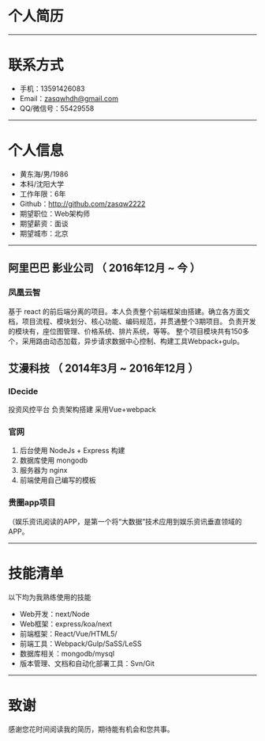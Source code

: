 
# 个人简历
---


# 联系方式

- 手机：13591426083
- Email：zasqwhdh@gmail.com
- QQ/微信号：55429558

---

# 个人信息

 - 黄东海/男/1986 
 - 本科/沈阳大学 
 - 工作年限：6年
 - Github：http://github.com/zasqw2222
 - 期望职位：Web架构师
 - 期望薪资：面谈
 - 期望城市：北京

---


## 阿里巴巴 影业公司 （ 2016年12月 ~ 今 ）

### 凤凰云智 
基于 react 的前后端分离的项目。本人负责整个前端框架由搭建。确立各方面文档，项目流程、模块划分、核心功能、编码规范，并贯通整个3期项目。
负责开发的模块有，座位图管理、价格系统、排片系统，等等。
整个项目模块共有150多个，采用路由动态加载，异步请求数据中心控制、构建工具Webpack+gulp。



## 艾漫科技 （ 2014年3月 ~ 2016年12月 ）

### IDecide 
投资风控平台
负责架构搭建 采用Vue+webpack


### 官网 
1. 后台使用 NodeJs + Express 构建
2. 数据库使用 mongodb
3. 服务器为 nginx
4. 前端使用自己编写的模板


### 贵圈app项目

（娱乐资讯阅读的APP，是第一个将“大数据”技术应用到娱乐资讯垂直领域的APP。

---


# 技能清单
以下均为我熟练使用的技能

- Web开发：next/Node
- Web框架：express/koa/next
- 前端框架：React/Vue/HTML5/
- 前端工具：Webpack/Gulp/SaSS/LeSS
- 数据库相关：mongodb/mysql
- 版本管理、文档和自动化部署工具：Svn/Git

---
# 致谢
感谢您花时间阅读我的简历，期待能有机会和您共事。


